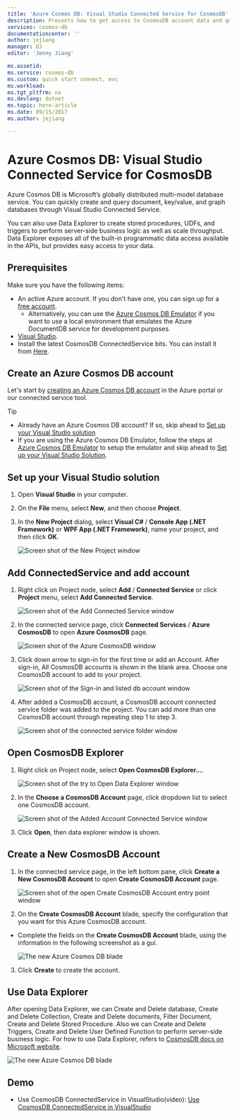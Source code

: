 ```yaml
---
title: 'Azure Cosmos DB: Visual Studio Connected Service for CosmosDB'
description: Presents how to get access to CosmosDB account data and query data through Visual Studio Connected Service
services: cosmos-db
documentationcenter: ''
author: jejiang
manager: DJ
editor: 'Jenny Jiang'

ms.assetid: 
ms.service: cosmos-db
ms.custom: quick start connect, mvc
ms.workload: 
ms.tgt_pltfrm: na
ms.devlang: dotnet
ms.topic: hero-article
ms.date: 09/15/2017
ms.author: jejiang

---
```

# Azure Cosmos DB: Visual Studio Connected Service for CosmosDB

Azure Cosmos DB is Microsoft’s globally distributed multi-model database service. You can quickly create and query document, key/value, and graph databases through Visual Studio Connected Service. 

You can also use Data Explorer to create stored procedures, UDFs, and triggers to perform server-side business logic as well as scale throughput. Data Explorer exposes all of the built-in programmatic data access available in the APIs, but provides easy access to your data.

## Prerequisites

Make sure you have the following items:

* An active Azure account. If you don't have one, you can sign up for a [free account](https://azure.microsoft.com/free/). 
    * Alternatively, you can use the [Azure Cosmos DB Emulator](local-emulator.md)  if you want to use a local environment that emulates the Azure DocumentDB service for development purposes.
* [Visual Studio](http://www.visualstudio.com/).
* Install the latest CosmosDB ConnectedService bits. You can install it from [Here](https://go.microsoft.com/fwlink/?linkid=858555).

## Create an Azure Cosmos DB account

Let's start by [creating an Azure Cosmos DB account](create-documentdb-dotnet.md) in the Azure portal or our connected service tool.

> [!TIP]
> * Already have an Azure Cosmos DB account? If so, skip ahead to [Set up your Visual Studio solution](#SetupVS)
> * If you are using the Azure Cosmos DB Emulator, follow the steps at [Azure Cosmos DB Emulator](local-emulator.md) to setup the emulator and skip ahead to [Set up your Visual Studio Solution](#SetupVS). 
>
>

## <a id="SetupVS"></a>Set up your Visual Studio solution
1. Open **Visual Studio** in your computer.
2. On the **File** menu, select **New**, and then choose **Project**.
3. In the **New Project** dialog, select **Visual C#** / **Console App (.NET Framework)** or **WPF App (.NET Framework)**, name your project, and then click **OK**.

    ![Screen shot of the New Project window](./media/connected-service/connected-service-new-project.png)

## Add ConnectedService and add account
1. Right click on Project node, select **Add** / **Connected Service** or click **Project** menu, select **Add Connected Service**.

    ![Screen shot of the Add Connected Service window](./media/connected-service/connected-service-add-connectedservice-rightclick.png)
2. In the connected service page, click **Connected Services** / **Azure CosmosDB** to open **Azure CosmosDB** page.

    ![Screen shot of the Azure CosmosDB window](./media/connected-service/connected-service-choose-azure-cosmosdb.png)
3. Click down arrow to sign-in for the first time or add an Account. After sign-in, All CosmosDB accounts is shown in the blank area. Choose one CosmosDB account to add to your project.

    ![Screen shot of the Sign-in and listed db account window](./media/connected-service/connected-service-add-db-account.png)
4. After added a CosmosDB account, a CosmosDB account connected service folder was added to the project. You can add more than one CosmosDB account through repeating step 1 to step 3.

    ![Screen shot of the connected service folder window](./media/connected-service/connected-service-add-connectedservice-folder.png)

## Open CosmosDB Explorer
1. Right click on Project node, select **Open CosmosDB Explorer...**.

    ![Screen shot of the try to Open Data Explorer window](./media/connected-service/connected-service-right-click-open-data-exporer.png)
2. In the **Choose a CosmosDB Account** page, click dropdown list to select one CosmosDB account.

    ![Screen shot of the Added Account Connected Service window](./media/connected-service/connected-service-open-explorer.png)
3. Click **Open**, then data explorer window is shown.

## Create a New CosmosDB Account
1. In the connected service page, in the left bottom pane, click **Create a New CosmosDB Account** to open **Create CosmosDB Account** page.

    ![Screen shot of the open Create CosmosDB Account entry point window](./media/connected-service/connected-service-click-new-db-account.png)
2. On the **Create CosmosDB Account** blade, specify the configuration that you want for this Azure CosmosDB account.

* Complete the fields on the **Create CosmosDB Account** blade, using the information in the following screenshot as a gui. 

   ![The new Azure Cosmos DB blade](./media/connected-service/connected-service-create-new-account.png)        
3. Click **Create** to create the account.

## Use Data Explorer

After opening Data Explorer, we can Create and Delete database, Create and Delete Collection, Create and Delete documents, Filter Document, Create and Delete Stored Procedure. Also we can  Create and Delete Triggers, Create and Delete User Defined Function to perform server-side business logic. For how to use Data Explorer, refers to [CosmosDB docs on Microsoft website](https://docs.microsoft.com/en-us/azure/cosmos-db/).

   ![The new Azure Cosmos DB blade](./media/connected-service/connected-service-dataexplorerui.png)

## Demo
* Use CosmosDB ConnectedService in VisualStudio(video): [Use CosmosDB ConnectedService in VisualStudio](https://go.microsoft.com/fwlink/?linkid=858556)




